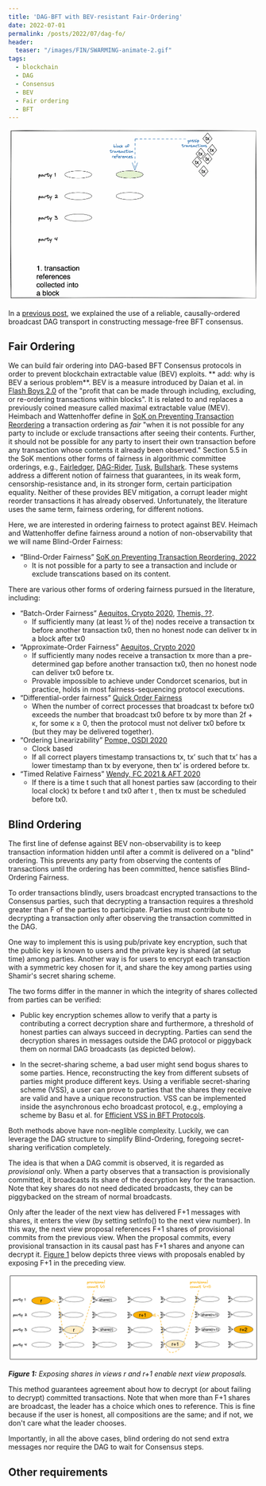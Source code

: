 ```yaml
---
title: 'DAG-BFT with BEV-resistant Fair-Ordering'
date: 2022-07-01
permalink: /posts/2022/07/dag-fo/
header: 
  teaser: "/images/FIN/SWARMING-animate-2.gif"
tags:
  - blockchain
  - DAG
  - Consensus
  - BEV
  - Fair ordering
  - BFT
---
```


<img src="/images/FIN/SWARMING-animate-2.gif" />

In a [previous post](..), we explained the use of a reliable, causally-ordered broadcast DAG transport 
in constructing message-free BFT consensus.

## Fair Ordering

We can build fair ordering into DAG-based BFT Consensus protocols
in order to prevent blockchain extractable value (BEV) exploits.
** add: why is BEV a serious problem**.
BEV is a measure introduced by Daian et al. in
[Flash Boys 2.0](https://ieeexplore.ieee.org/document/9152675)
of the "profit that can be made through including, excluding, or re-ordering transactions within blocks". 
It is related to and replaces a previously coined measure called maximal extractable value (MEV).
Heimbach and Wattenhoffer define 
in [SoK on Preventing Transaction Reordering](https://arxiv.org/pdf/2203.11520.pdf)
a transaction ordering as _fair_ "when it is not possible
for any party to include or exclude transactions after seeing their
contents. Further, it should not be possible for any party to insert
their own transaction before any transaction whose contents it
already been observed." 
Section 5.5 in the SoK mentions 
other forms of fairness in algorithmic committee orderings, e.g., 
[Fairledger](),
[DAG-Rider](),
[Tusk](),
[Bullshark]().
These systems address a different notion of fairness that guarantees, in its weak form, censorship-resistance 
and, in its stronger form, certain participation equality.
Neither of these provides BEV mitigation, a corrupt leader might reorder transactions it has already observed.
Unfortunately, the literature uses the same term, fairness ordering, for different notions. 

Here, we are interested in ordering fairness to protect against BEV. 
Heimach and Wattenhoffer define fairness around a notion of non-observability that we will name Blind-Order Fairness:

* “Blind-Order Fairness” [SoK on Preventing Transaction Reordering, 2022](https://arxiv.org/pdf/2203.11520.pdf)
   * It is not possible for a party to see a transaction and include or exclude transcations based on its content.

There are various other forms of ordering fairness pursued in the literature, including: 

* “Batch-Order Fairness” [Aequitos, Crypto 2020](https://eprint.iacr.org/2020/269.pdf), [Themis, ??](https://eprint.iacr.org/2021/1465.pdf).
   * If sufficiently many (at least ½ of the) nodes receive a transaction tx before another transaction tx0, then no honest node can deliver tx in a block after tx0
* “Approximate-Order Fairness”  [Aequitos, Crypto 2020](https://eprint.iacr.org/2020/269.pdf)
   * If sufficiently many nodes receive a transaction tx more than a pre-determined gap before another transaction tx0, then no honest node can deliver tx0 before tx.
   * Provable impossible to achieve under Condorcet scenarios, but in practice, holds in most fairness-sequencing protocol executions.
* “Differential-order fairness” [Quick Order Fairness](https://arxiv.org/pdf/2112.06615.pdf) 
   * When the number of correct processes that broadcast tx before tx0 exceeds the number that broadcast tx0 before tx by more than 2f + κ, for some κ ≥ 0, then the protocol must not deliver tx0 before tx (but they may be delivered together).
* “Ordering Linearizability” [Pompe, OSDI 2020](https://www.usenix.org/conference/osdi20/presentation/zhang-yunhao)
   * Clock based
   * If all correct players timestamp transactions tx, tx’ such that tx’ has a lower timestamp than tx by everyone, then tx’ is ordered before tx. 
* “Timed Relative Fairness” [Wendy, FC 2021 & AFT 2020](..)
   * If there is a time t such that all honest parties saw (according to their local clock) tx before t and tx0 after t , then tx must be scheduled before tx0.

## Blind Ordering

The first line of defense against BEV non-observability is
to keep transaction information hidden until after a commit is delivered on a "blind" ordering. 
This prevents any party from observing the contents of transactions until the ordering has been committed, hence satisfies Blind-Ordering Fairness.

To order transactions blindly, 
users broadcast encrypted transactions to the Consensus parties, 
such that decrypting a transaction requires a threshold greater than F of the parties to participate. 
Parties must contribute to decrypting a transaction only after observing the transaction committed in the DAG.

One way to implement this is using pub/private key encryption, 
such that the public key is known to users and the private key is shared (at setup time) among parties.
Another way is for users to encrypt each transaction with a symmetric key chosen for it, 
and share the key among parties using Shamir's secret sharing scheme.

The two forms differ in the manner in which the integrity of shares collected from parties can be verified:

* Public key encryption schemes allow to verify that a party is contributing a correct decryption share and furthermore, 
a threshold of honest parties can always succeed in decrypting. 
Parties can send the decryption shares in messages outside the DAG protocol or piggyback them on normal DAG broadcasts (as depicted below). 

* In the secret-sharing scheme, a bad user might send bogus shares to some parties.
Hence, reconstructing the key from different subsets of parties might produce different keys. 
Using a verifiable secret-sharing scheme (VSS), a user can prove to parties that the shares they receive
are valid and have a unique reconstruction.
VSS can be implemented inside the asynchronous echo broadcast protocol, e.g., 
employing a scheme by Basu et al. for 
[Efficient VSS in BFT Protocols](https://dahliamalkhi.github.io/files/T3P-CCS19.pdf).

Both methods above have non-neglible complexity. 
Luckily, we can leverage the DAG structure to simplify Blind-Ordering, 
foregoing secret-sharing verification completely. 

The idea is that when a DAG commit is observed, it is regarded as _provisional_ only. 
When a party observes that a transaction is provisionally committed, it broadcasts
its share of the decryption key for the transaction.
Note that key shares do not need dedicated broadcasts, they can be piggybacked on the stream of normal broadcasts. 

Only after the leader of the next view has delivered F+1 messages with shares, 
it enters the view (by setting setInfo() to the next view number).
In this way, the next view proposal references F+1 shares of provisional commits from the previous view.
When the proposal commits,
every provisional transaction in its causal past has F+1 shares and
anyone can decrypt it.
[Figure 1](#Figure-SS1) below depicts three views with proposals enabled by exposing F+1 in the preceding view.

  <span id="Figure-SS1"></span>

  <img src="/images/FIN/share-expose-1.png" width="750"  class="center"  />

  **_Figure 1:_** 
  _Exposing shares in views r and r+1 enable next view proposals._ 

This method guarantees agreement about how to decrypt (or about failing to decrypt) committed transactions.
Note that when more than F+1 shares are broadcast, the leader has a choice which ones to reference. 
This is fine because if the user is honest, all compositions are the same; and if not, we don't care what the leader chooses.

Importantly, 
in all the above cases, blind ordering do not send extra messages nor require the DAG to wait for Consensus steps. 

## Other requirements
